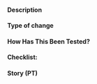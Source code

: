 #### Description

#### Type of change

#### How Has This Been Tested?

#### Checklist:

#### Story (PT)